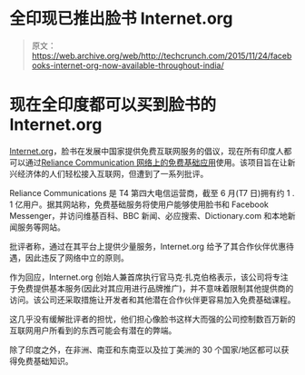 # 全印现已推出脸书 Internet.org 

> 原文：<https://web.archive.org/web/http://techcrunch.com/2015/11/24/facebooks-internet-org-now-available-throughout-india/>

# 现在全印度都可以买到脸书的 Internet.org

[Internet.org](https://web.archive.org/web/20221004163806/http://internet.org/)，脸书在发展中国家提供免费互联网服务的倡议，现在所有印度人都可以通过[Reliance Communication 网络上的免费基础应用](https://web.archive.org/web/20221004163806/https://www.facebook.com/photo.php?fbid=10102490971619701&set=a.529237706231.2034669.4&type=3)使用。该项目旨在让新兴经济体的人们轻松接入互联网，但遭到了一系列批评。

Reliance Communications 是 T4 第四大电信运营商，截至 6 月(T7 日)拥有约 1 . 1 亿用户。据其网站称，免费基础服务将使用户能够使用脸书和 Facebook Messenger，并访问维基百科、BBC 新闻、必应搜索、Dictionary.com 和本地新闻服务等网站。

批评者称，通过在其平台上提供少量服务，Internet.org 给予了其合作伙伴优惠待遇，因此违反了网络中立的原则。

作为回应，Internet.org 创始人兼首席执行官马克·扎克伯格表示，该公司将专注于免费提供基本服务(因此对其应用进行品牌推广)，并不意味着限制其他提供商的访问。该公司还采取措施让开发者和其他潜在合作伙伴更容易加入免费基础课程。

这几乎没有缓解批评者的担忧，他们担心像脸书这样大而强的公司控制数百万新的互联网用户所看到的东西可能会有潜在的弊端。

除了印度之外，在非洲、南亚和东南亚以及拉丁美洲的 30 个国家/地区都可以获得免费基础知识。